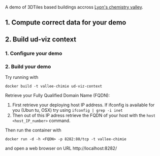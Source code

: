 A demo of 3DTiles based buildings accross [Lyon's chemistry valley](https://fr.wikipedia.org/wiki/Vall%C3%A9e_de_la_chimie).

## 1. Compute correct data for your demo


## 2. Build ud-viz context

### 1. Configure your demo

### 2. Build your demo
Try running with
```
docker build -t vallee-chimie ud-viz-context
```

Retrieve your Fully Qualified Domain Name (FQDN):
 1. First retrieve your deploying host IP address. If ifconfig is
    available for you (Ubun tu, OSX) try using `ifconfig | grep -i inet`
 2. Then out of this IP adress retrieve the FQDN of your host with
    the `host <host_IP_number>` command.

Then run the container with
```
docker run -d -h <FQDN> -p 8282:80/tcp -t vallee-chimie
```
and open a web browser on URL http://localhost:8282/

